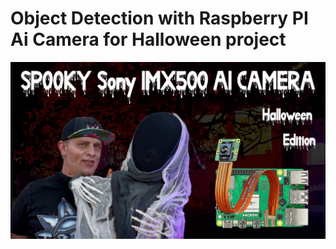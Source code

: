 # Object Detection with Raspberry PI Ai Camera for Halloween project

[![Raspberry PI Ai Camera Halloween Edition](/rasbperry-py-ai-camera-halloween.jpg)](https://www.youtube.com/watch?v=vsifTkYThbs)